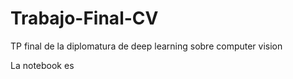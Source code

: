 # Trabajo-Final-CV

TP final de la diplomatura de deep learning sobre computer vision

La notebook es 
